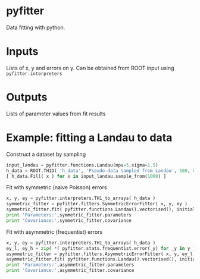 pyfitter
========

Data fitting with python.


Inputs
======
Lists of x, y and errors on y. Can be obtained from ROOT input using ```pyfitter.interpreters```


Outputs
=======
Lists of parameter values from fit results



Example: fitting a Landau to data
=================================
Construct a dataset by sampling
```python
input_landau = pyfitter.functions.Landau(mpv=5,sigma=1.5)
h_data = ROOT.TH1D( 'h_data', 'Pseudo-data sampled from Landau', 100, 0.0, 20.0 )
[ h_data.Fill( x ) for x in input_landau.sample_from(1000) ]
```

Fit with symmetric (naive Poisson) errors
```python
x, y, ey = pyfitter.interpreters.TH1_to_arrays( h_data )
symmetric_fitter = pyfitter.fitters.SymmetricErrorFitter( x, y, ey )
symmetric_fitter.fit( pyfitter.functions.Landau().vectorised(), initial_parameters=[2, 1, 100] )
print 'Parameters:',symmetric_fitter.parameters
print 'Covariance:',symmetric_fitter.covariance
```

Fit with asymmetric (frequentist) errors
```python
x, y, ey = pyfitter.interpreters.TH1_to_arrays( h_data )
ey_l, ey_h = zip( *( pyfitter.stats.frequentist.error(_y) for _y in y ) )
asymmetric_fitter = pyfitter.fitters.AsymmetricErrorFitter( x, y, ey_l, ey_h )
asymmetric_fitter.fit( pyfitter.functions.Landau().vectorised(), initial_parameters=[2, 1, 100], parameter_bounds=[(None,None),(0,None),(0,None)] )
print 'Parameters:',asymmetric_fitter.parameters
print 'Covariance:',asymmetric_fitter.covariance
```
